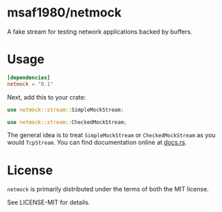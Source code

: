 # msaf1980/netmock

A fake stream for testing network applications backed by buffers.

# Usage

```toml
[dependencies]
netmock = "0.1"
```

Next, add this to your crate:

```rust
use netmock::stream::SimpleMockStream;
```

```rust
use netmock::stream::CheckedMockStream;
```

The general idea is to treat `SimpleMockStream` or `CheckedMockStream` as you would `TcpStream`. You can find documentation online at [docs.rs](https://docs.rs/netmock/).

# License

`netmock` is primarily distributed under the terms of both the MIT license.

See LICENSE-MIT for details.
